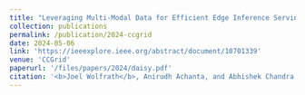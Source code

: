 ```yaml
---
title: "Leveraging Multi-Modal Data for Efficient Edge Inference Serving"
collection: publications
permalink: /publication/2024-ccgrid
date: 2024-05-06
link: 'https://ieeexplore.ieee.org/abstract/document/10701339'
venue: 'CCGrid'
paperurl: '/files/papers/2024/daisy.pdf'
citation: '<b>Joel Wolfrath</b>, Anirudh Achanta, and Abhishek Chandra. 2024. Leveraging Multi-Modal Data for Efficient Edge Inference Serving. <i>24th IEEE/ACM International Symposium on Cluster, Cloud and Internet Computing (CCGrid 2024)</i>.'
---
```

